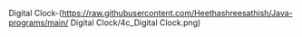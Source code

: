 Digital Clock-(https://raw.githubusercontent.com/Heethashreesathish/Java-programs/main/
Digital Clock/4c_Digital Clock.png)
